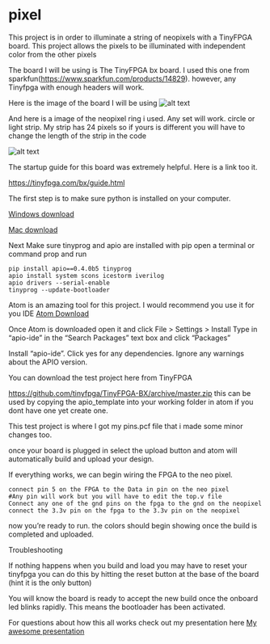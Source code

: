 # pixel
This project is in order to illuminate a string of neopixels with a TinyFPGA board. This project allows the pixels to be illuminated with independent color from the other pixels

The board I will be using is The TinyFPGA bx board. I used this one from sparkfun(https://www.sparkfun.com/products/14829). however, any Tinyfpga with enough headers
will work.

Here is the image of the board I will be using
![alt text](https://cdn.sparkfun.com//assets/parts/1/3/0/9/8/14829-TinyFPGA_BX_Board-01.jpg)

And here is a image of the neopixel ring i used. Any set will work. circle or light strip. My strip has 24 pixels so if yours is different you will have to change
the length of the strip in the code

![alt text](https://www.distrelec.biz/Web/WebShopImages/landscape_large/5-/01/Adafruit-1586-30091145-01.jpg)

The startup guide for this board was extremely helpful. Here is a link too it.

https://tinyfpga.com/bx/guide.html

The first step is to make sure python is installed on your computer.

[Windows download](https://www.python.org/ftp/python/3.6.5/python-3.6.5-amd64-webinstall.exe)

[Mac download](https://www.python.org/ftp/python/3.6.5/python-3.6.5-macosx10.6.pkg)

Next Make sure tinyprog and apio are installed with pip
open a terminal or command prop and run

```
pip install apio==0.4.0b5 tinyprog
apio install system scons icestorm iverilog
apio drivers --serial-enable
tinyprog --update-bootloader
```

Atom is an amazing tool for this project. I would recommend you use it for you IDE
[Atom Download](https://atom.io/)

Once Atom is downloaded open it and click 
File > Settings > Install
Type in “apio-ide” in the “Search Packages” text box and click “Packages”

Install “apio-ide”. Click yes for any dependencies. Ignore any warnings about the APIO version. 

You can download the test project here from TinyFPGA 

https://github.com/tinyfpga/TinyFPGA-BX/archive/master.zip 
this can be used by copying the apio_template into your working folder in atom if you dont have one yet create one.

This test project is where I got my pins.pcf file that i made some minor changes too.

once your board is plugged in select the upload button and atom will automatically build and upload your design. 

If everything works, we can begin wiring the FPGA to the neo pixel.

```
connect pin 5 on the FPGA to the Data in pin on the neo pixel
#Any pin will work but you will have to edit the top.v file
Connect any one of the gnd pins on the fpga to the gnd on the neopixel
connect the 3.3v pin on the fpga to the 3.3v pin on the neopixel
```

now you’re ready to run. the colors should begin showing once the build is completed and uploaded.

Troubleshooting

If nothing happens when you build and load you may have to reset your tinyfpga you can do this by hitting the reset button at the base of the board
(hint it is the only button)

You will know the board is ready to accept the new build once the onboard led blinks rapidly. This means the bootloader has been activated. 

For questions about how this all works check out my presentation here
[My awesome presentation](https://drive.google.com/file/d/1c3NWIdD6CYc-RdFBa_h5MdjtiGycR3Mc/view?usp=sharing)

